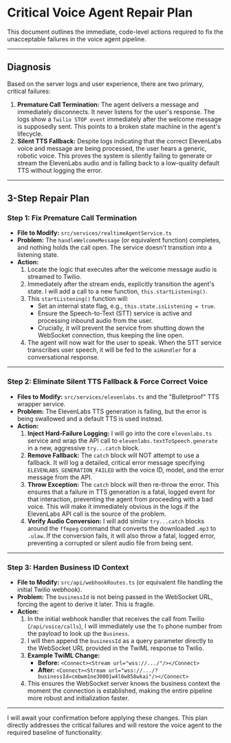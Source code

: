 # Critical Voice Agent Repair Plan

This document outlines the immediate, code-level actions required to fix the unacceptable failures in the voice agent pipeline.

---

## **Diagnosis**

Based on the server logs and user experience, there are two primary, critical failures:

1.  **Premature Call Termination:** The agent delivers a message and immediately disconnects. It never listens for the user's response. The logs show a `Twilio STOP event` immediately after the welcome message is supposedly sent. This points to a broken state machine in the agent's lifecycle.
2.  **Silent TTS Fallback:** Despite logs indicating that the correct ElevenLabs voice and message are being processed, the user hears a generic, robotic voice. This proves the system is silently failing to generate or stream the ElevenLabs audio and is falling back to a low-quality default TTS without logging the error.

---

## **3-Step Repair Plan**

### **Step 1: Fix Premature Call Termination**

*   **File to Modify:** `src/services/realtimeAgentService.ts`
*   **Problem:** The `handleWelcomeMessage` (or equivalent function) completes, and nothing holds the call open. The service doesn't transition into a listening state.
*   **Action:**
    1.  Locate the logic that executes after the welcome message audio is streamed to Twilio.
    2.  Immediately after the stream ends, explicitly transition the agent's state. I will add a call to a new function, `this.startListening()`.
    3.  This `startListening()` function will:
        *   Set an internal state flag, e.g., `this.state.isListening = true`.
        *   Ensure the Speech-to-Text (STT) service is active and processing inbound audio from the user.
        *   Crucially, it will prevent the service from shutting down the WebSocket connection, thus keeping the line open.
    4.  The agent will now wait for the user to speak. When the STT service transcribes user speech, it will be fed to the `aiHandler` for a conversational response.

---

### **Step 2: Eliminate Silent TTS Fallback & Force Correct Voice**

*   **Files to Modify:** `src/services/elevenlabs.ts` and the "Bulletproof" TTS wrapper service.
*   **Problem:** The ElevenLabs TTS generation is failing, but the error is being swallowed and a default TTS is used instead.
*   **Action:**
    1.  **Inject Hard-Failure Logging:** I will go into the core `elevenlabs.ts` service and wrap the API call to `elevenlabs.textToSpeech.generate` in a new, aggressive `try...catch` block.
    2.  **Remove Fallback:** The `catch` block will NOT attempt to use a fallback. It will log a detailed, critical error message specifying `ELEVENLABS_GENERATION_FAILED` with the voice ID, model, and the error message from the API.
    3.  **Throw Exception:** The `catch` block will then re-throw the error. This ensures that a failure in TTS generation is a fatal, logged event for that interaction, preventing the agent from proceeding with a bad voice. This will make it immediately obvious in the logs if the ElevenLabs API call is the source of the problem.
    4.  **Verify Audio Conversion:** I will add similar `try...catch` blocks around the `ffmpeg` command that converts the downloaded `.mp3` to `.ulaw`. If the conversion fails, it will also throw a fatal, logged error, preventing a corrupted or silent audio file from being sent.

---

### **Step 3: Harden Business ID Context**

*   **File to Modify:** `src/api/webhookRoutes.ts` (or equivalent file handling the initial Twilio webhook).
*   **Problem:** The `businessId` is not being passed in the WebSocket URL, forcing the agent to derive it later. This is fragile.
*   **Action:**
    1.  In the initial webhook handler that receives the call from Twilio (`/api/voice/calls`), I will immediately use the `To` phone number from the payload to look up the `Business`.
    2.  I will then append the `businessId` as a query parameter directly to the WebSocket URL provided in the TwiML response to Twilio.
    3.  **Example TwiML Change:**
        *   **Before:** `<Connect><Stream url="wss://.../"/></Connect>`
        *   **After:** `<Connect><Stream url="wss://.../?businessId=cmbwm1ne30001w4l6w858wkai"/></Connect>`
    4.  This ensures the WebSocket server knows the business context the moment the connection is established, making the entire pipeline more robust and initialization faster.

---

I will await your confirmation before applying these changes. This plan directly addresses the critical failures and will restore the voice agent to the required baseline of functionality. 